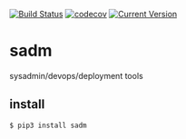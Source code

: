 [![Build Status](https://travis-ci.org/jrmsdev/pysadm.svg?branch=master)](https://travis-ci.org/jrmsdev/pysadm) [![codecov](https://codecov.io/gh/jrmsdev/pysadm/branch/master/graph/badge.svg)](https://codecov.io/gh/jrmsdev/pysadm) [![Current Version](https://img.shields.io/pypi/v/sadm.svg)](https://pypi.org/project/sadm/)

# sadm

sysadmin/devops/deployment tools

## install

	$ pip3 install sadm
